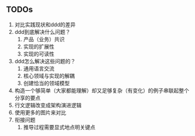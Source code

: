 ## TODOs
1. 对比实践现状和ddd的差异
2. ddd到底解决什么问题？
    1. 产品（业务）共识
    2. 实现的扩展性
    3. 实现的可读性
3. ddd怎么解决这些问题的？
    1. 通用语言交流
    2. 核心领域与实现的解耦
    3. 创建恰当的领域模型
4. 构造一个够简单（大家都能理解）却又足够复杂（有变化）的例子串联起整个分享的要点
5. 行文逻辑改变成架构演进逻辑
6. 使用更多的图片来对比
7. 衔接问题
   1. 推导过程需要显式地点明关键点
